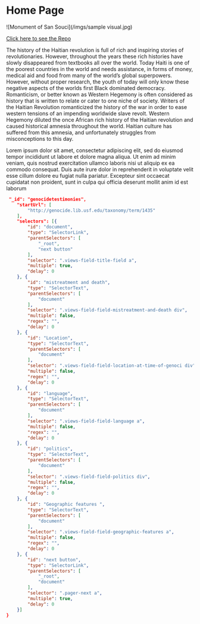 # Home Page 


![Monument of San Souci](/imgs/sample visual.jpg)


[Click here to see the Repo](https://github.com/maryelliott1020/WesternHegemony/tree/master)


The history of the Haitian revolution is full of rich and inspiring stories of revolutionaries. However, throughout the years these rich histories have slowly disappeared from textbooks all over the world. Today Haiti is one of the poorest countries in the world and needs assistance, in forms of money, medical aid and food from many of the world’s global superpowers. However, without proper research, the youth of today will only know these negative aspects of the worlds first Black dominated democracy. Romanticism, or better known as Western Hegemony is often considered as history that is written to relate or cater to one niche of society.  Writers of the Haitian Revolution romanticized the history of the war in order to ease western tensions of an impending worldwide slave revolt. Western Hegemony diluted the once African rich history of the Haitian revolution and caused historical amnesia throughout the world. Haitian culture has suffered from this amnesia, and unfortunately struggles from misconceptions to this day.

Lorem ipsum dolor sit amet, consectetur adipiscing elit, sed do eiusmod tempor incididunt ut labore et dolore magna aliqua. Ut enim ad minim veniam, quis nostrud exercitation ullamco laboris nisi ut aliquip ex ea commodo consequat. Duis aute irure dolor in reprehenderit in voluptate velit esse cillum dolore eu fugiat nulla pariatur. Excepteur sint occaecat cupidatat non proident, sunt in culpa qui officia deserunt mollit anim id est laborum

``` json
 "_id": "genocidetestimonies",
    "startUrl": [
        "http://genocide.lib.usf.edu/taxonomy/term/1435"
    ],
    "selectors": [{
        "id": "document",
        "type": "SelectorLink",
        "parentSelectors": [
            "_root",
            "next button"
        ],
        "selector": ".views-field-title-field a",
        "multiple": true,
        "delay": 0
    }, {
        "id": "mistreatment and death",
        "type": "SelectorText",
        "parentSelectors": [
            "document"
        ],
        "selector": ".views-field-field-mistreatment-and-death div",
        "multiple": false,
        "regex": "",
        "delay": 0
    }, {
        "id": "Location",
        "type": "SelectorText",
        "parentSelectors": [
            "document"
        ],
        "selector": ".views-field-field-location-at-time-of-genoci div",
        "multiple": false,
        "regex": "",
        "delay": 0
    }, {
        "id": "language",
        "type": "SelectorText",
        "parentSelectors": [
            "document"
        ],
        "selector": ".views-field-field-language a",
        "multiple": false,
        "regex": "",
        "delay": 0
    }, {
        "id": "politics",
        "type": "SelectorText",
        "parentSelectors": [
            "document"
        ],
        "selector": ".views-field-field-politics div",
        "multiple": false,
        "regex": "",
        "delay": 0
    }, {
        "id": "Geographic features ",
        "type": "SelectorText",
        "parentSelectors": [
            "document"
        ],
        "selector": ".views-field-field-geographic-features a",
        "multiple": false,
        "regex": "",
        "delay": 0
    }, {
        "id": "next button",
        "type": "SelectorLink",
        "parentSelectors": [
            "_root",
            "document"
        ],
        "selector": ".pager-next a",
        "multiple": true,
        "delay": 0
    }]
}
